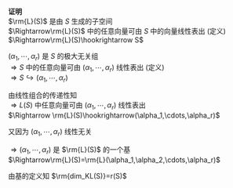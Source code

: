 **证明**  
$\rm{L}(S)$ 是由 $S$ 生成的子空间  
$\Rightarrow\rm{L}(S)$ 中的任意向量可由 $S$ 中的向量线性表出 (定义)  
$\Rightarrow\rm{L}(S)\hookrightarrow S$  
  
$(\alpha_1,\cdots,\alpha_r)$ 是 $S$ 的极大无关组  
$\Rightarrow S$ 中的任意向量可由 $(\alpha_1,\cdots,\alpha_r)$ 线性表出 (定义)  
$\Rightarrow S\hookrightarrow  
(\alpha_1,\cdots,\alpha_r)$  
  
  
由线性组合的传递性知  
$\Rightarrow L(S)$ 中任意向量可由 $(\alpha_1,\cdots,\alpha_r)$ 线性表出  
$\Rightarrow  
\rm{L}(S)\hookrightarrow(\alpha_1,\cdots,\alpha_r)$  
  
又因为 $(\alpha_1,\cdots,\alpha_r)$ 线性无关  
  
$\Rightarrow  
(\alpha_1,\cdots,\alpha_r)$ 是 $\rm{L}(S)$ 的一个基  
$\Rightarrow\rm{L}(S)=\rm{L}(\alpha_1,\alpha_2,\cdots,\alpha_r)$  
  
由基的定义知  $\rm{dim_KL(S)}=r(S)$  
